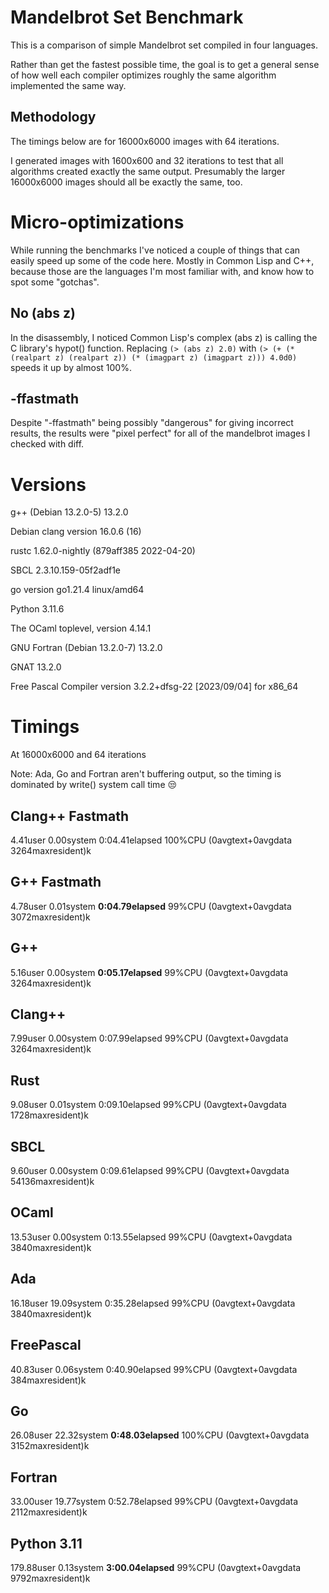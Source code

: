 # Mandelbrot Set Benchmark

This is a comparison of simple Mandelbrot set compiled in four languages.

Rather than get the fastest possible time, the goal is to get a general sense
of how well each compiler optimizes roughly the same algorithm implemented
the same way.

## Methodology
The timings below are for 16000x6000 images with 64 iterations.

I generated images with 1600x600 and 32 iterations to test that all algorithms
created exactly the same output.   Presumably the larger 16000x6000 images
should all be exactly the same, too.

# Micro-optimizations
While running the benchmarks I've noticed a couple of things that can easily
speed up some of the code here.  Mostly in Common Lisp and C++, because those
are the languages I'm most familiar with, and know how to spot some "gotchas".

## No (abs z)
In the disassembly, I noticed Common Lisp's complex (abs z) is calling the
 C library's hypot() function. Replacing `(> (abs z) 2.0)` with
`(> (+ (* (realpart z) (realpart z)) (* (imagpart z) (imagpart z))) 4.0d0)`
speeds it up by almost 100%.

## -ffastmath
Despite "-ffastmath" being possibly "dangerous" for giving incorrect results,
the results were "pixel perfect" for all of the mandelbrot images I
checked with diff.

# Versions

g++ (Debian 13.2.0-5) 13.2.0

Debian clang version 16.0.6 (16)

rustc 1.62.0-nightly (879aff385 2022-04-20)

SBCL 2.3.10.159-05f2adf1e

go version go1.21.4 linux/amd64

Python 3.11.6

The OCaml toplevel, version 4.14.1

GNU Fortran (Debian 13.2.0-7) 13.2.0

GNAT 13.2.0

Free Pascal Compiler version 3.2.2+dfsg-22 [2023/09/04] for x86_64

# Timings
At 16000x6000 and 64 iterations

Note: Ada, Go and Fortran aren't buffering output, so the timing is dominated by
write() system call time 😒

## Clang++ Fastmath
4.41user 0.00system 0:04.41elapsed 100%CPU (0avgtext+0avgdata 3264maxresident)k

## G++ Fastmath
4.78user 0.01system **0:04.79elapsed** 99%CPU (0avgtext+0avgdata 3072maxresident)k

## G++
5.16user 0.00system **0:05.17elapsed** 99%CPU (0avgtext+0avgdata 3264maxresident)k

## Clang++
7.99user 0.00system 0:07.99elapsed 99%CPU (0avgtext+0avgdata 3264maxresident)k

## Rust
9.08user 0.01system 0:09.10elapsed 99%CPU (0avgtext+0avgdata 1728maxresident)k

## SBCL
9.60user 0.00system 0:09.61elapsed 99%CPU (0avgtext+0avgdata 54136maxresident)k

## OCaml
13.53user 0.00system 0:13.55elapsed 99%CPU (0avgtext+0avgdata 3840maxresident)k

## Ada
16.18user 19.09system 0:35.28elapsed 99%CPU (0avgtext+0avgdata 3840maxresident)k

## FreePascal
40.83user 0.06system 0:40.90elapsed 99%CPU (0avgtext+0avgdata 384maxresident)k

## Go
26.08user 22.32system **0:48.03elapsed** 100%CPU (0avgtext+0avgdata 3152maxresident)k

## Fortran
33.00user 19.77system 0:52.78elapsed 99%CPU (0avgtext+0avgdata 2112maxresident)k

## Python 3.11
179.88user 0.13system **3:00.04elapsed** 99%CPU (0avgtext+0avgdata 9792maxresident)k
